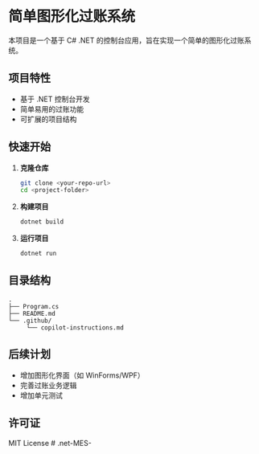 # 简单图形化过账系统



本项目是一个基于 C# .NET 的控制台应用，旨在实现一个简单的图形化过账系统。



## 项目特性

- 基于 .NET 控制台开发
- 简单易用的过账功能
- 可扩展的项目结构


## 快速开始


1. **克隆仓库**
    ```bash
    git clone <your-repo-url>
    cd <project-folder>
    ```
    

2. **构建项目**
    ```bash
    dotnet build
    ```

3. **运行项目**
    ```bash
    dotnet run
    ```

## 目录结构

```
.
├── Program.cs
├── README.md
└── .github/
     └── copilot-instructions.md
```

## 后续计划

- 增加图形化界面（如 WinForms/WPF）
- 完善过账业务逻辑
- 增加单元测试

## 许可证

MIT License
#   . n e t - M E S - 
 
 

